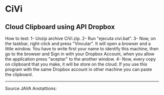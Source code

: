 CiVi
====

Cloud Clipboard using API Dropbox
---------------------------------------

How to test:
1- Unzip archive CiVi.zip.
2- Run "ejecuta civi.bat".
3- Now, on the taskbar, right-click and press "Vincular".
    It will open a browser and a little window. You have to write first your name to identify this machine,
    then go to the browser and Sign in with your Dropbox Account, when you allow the application press "aceptar" to the 
    another window.
4- Now, every copy on clipboard that you make, it will be store on the cloud. If you use this program with the same  Dropbox account in
  other machine you can paste the clipboard.
  
  
------------------
Source JAVA Anotattions:
